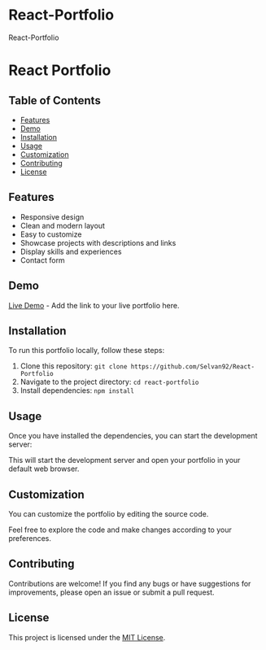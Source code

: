 # React-Portfolio
React-Portfolio
# React Portfolio

## Table of Contents

- [Features](#features)
- [Demo](#demo)
- [Installation](#installation)
- [Usage](#usage)
- [Customization](#customization)
- [Contributing](#contributing)
- [License](#license)

## Features

- Responsive design
- Clean and modern layout
- Easy to customize
- Showcase projects with descriptions and links
- Display skills and experiences
- Contact form

## Demo

[Live Demo](#) - Add the link to your live portfolio here.

## Installation

To run this portfolio locally, follow these steps:

1. Clone this repository: `git clone https://github.com/Selvan92/React-Portfolio`
2. Navigate to the project directory: `cd react-portfolio`
3. Install dependencies: `npm install`

## Usage

Once you have installed the dependencies, you can start the development server:

This will start the development server and open your portfolio in your default web browser.

## Customization

You can customize the portfolio by editing the source code. 

Feel free to explore the code and make changes according to your preferences.

## Contributing

Contributions are welcome! If you find any bugs or have suggestions for improvements, please open an issue or submit a pull request.

## License

This project is licensed under the [MIT License](LICENSE).

